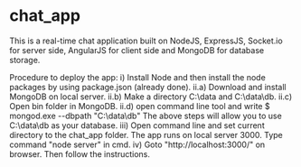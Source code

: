 # chat_app

This is a real-time chat application built on NodeJS, ExpressJS, Socket.io for server side, AngularJS for client side and MongoDB for database storage.

Procedure to deploy the app: i) Install Node and then install the node packages by using package.json (already done).
ii.a) Download and install MongoDB on local server.
ii.b) Make a directory C:\data and C:\data\db.
ii.c) Open bin folder in MongoDB. 
ii.d) open command line tool and write $ mongod.exe --dbpath "C:\data\db"
The above steps will allow you to use C:\data\db as your database.
iii) Open command line and set current directory to the chat_app folder. The app runs on local server 3000. 
Type command "node server" in cmd.
iv) Goto "http://localhost:3000/" on browser. Then follow the instructions.






